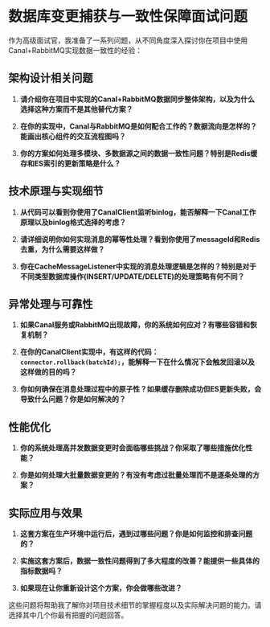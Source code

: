
# 数据库变更捕获与一致性保障面试问题

作为高级面试官，我准备了一系列问题，从不同角度深入探讨你在项目中使用Canal+RabbitMQ实现数据一致性的经验：

## 架构设计相关问题

1. **请介绍你在项目中实现的Canal+RabbitMQ数据同步整体架构，以及为什么选择这种方案而不是其他替代方案？**

2. **在你的实现中，Canal与RabbitMQ是如何配合工作的？数据流向是怎样的？能画出核心组件的交互流程图吗？**

3. **你的方案如何处理多模块、多数据源之间的数据一致性问题？特别是Redis缓存和ES索引的更新策略是什么？**

## 技术原理与实现细节

1. **从代码可以看到你使用了CanalClient监听binlog，能否解释一下Canal工作原理以及binlog格式选择的考虑？**

2. **请详细说明你如何实现消息的幂等性处理？看到你使用了messageId和Redis去重，为什么需要这样做？**

3. **你在CacheMessageListener中实现的消息处理逻辑是怎样的？特别是对于不同类型数据库操作(INSERT/UPDATE/DELETE)的处理策略有何不同？**

## 异常处理与可靠性

1. **如果Canal服务或RabbitMQ出现故障，你的系统如何应对？有哪些容错和恢复机制？**

2. **在你的CanalClient实现中，有这样的代码：`connector.rollback(batchId);`，能解释一下在什么情况下会触发回滚以及这样做的目的吗？**

3. **你如何确保在消息处理过程中的原子性？如果缓存删除成功但ES更新失败，会导致什么问题？你是如何解决的？**

## 性能优化

1. **你的系统处理高并发数据变更时会面临哪些挑战？你采取了哪些措施优化性能？**

2. **你是如何处理大批量数据变更的？有没有考虑过批量处理而不是逐条处理的方案？**

## 实际应用与效果

1. **这套方案在生产环境中运行后，遇到过哪些问题？你是如何监控和排查问题的？**

2. **实施这套方案后，数据一致性问题得到了多大程度的改善？能提供一些具体的指标数据吗？**

3. **如果现在让你重新设计这个方案，你会做哪些改进？**

这些问题将帮助我了解你对项目技术细节的掌握程度以及实际解决问题的能力。请选择其中几个你最有把握的问题回答。